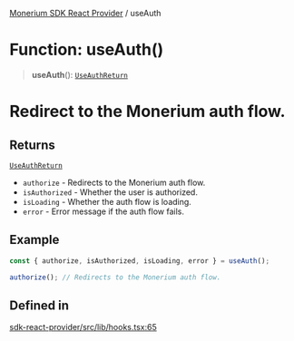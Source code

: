 [Monerium SDK React Provider](../README.md) / useAuth

# Function: useAuth()

> **useAuth**(): [`UseAuthReturn`](../type-aliases/UseAuthReturn.md)

# Redirect to the Monerium auth flow.

## Returns

[`UseAuthReturn`](../type-aliases/UseAuthReturn.md)

- `authorize` - Redirects to the Monerium auth flow.
- `isAuthorized` - Whether the user is authorized.
- `isLoading` - Whether the auth flow is loading.
- `error` - Error message if the auth flow fails.

## Example

```ts
const { authorize, isAuthorized, isLoading, error } = useAuth();

authorize(); // Redirects to the Monerium auth flow.
```

## Defined in

[sdk-react-provider/src/lib/hooks.tsx:65](https://github.com/monerium/js-monorepo/blob/ae1055c12538e860127a655bc059162d414323b3/packages/sdk-react-provider/src/lib/hooks.tsx#L65)
